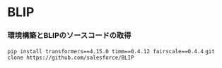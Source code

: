 # BLIP

### 環境構築とBLIPのソースコードの取得
```pip install transformers==4.15.0 timm==0.4.12 fairscale==0.4.4```
```git clone https://github.com/salesforce/BLIP```
